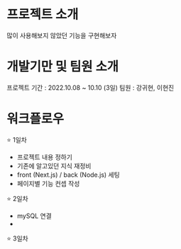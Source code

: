 # 프로젝트 소개
많이 사용해보지 않았던 기능을 구현해보자

# 개발기만 및 팀원 소개
프로젝트 기간 : 2022.10.08 ~ 10.10 (3일)
팀원 : 강귀현, 이현진


# 워크플로우
⭐️ 1일차
- 프로젝트 내용 정하기
- 기존에 알고있던 지식 재정비
- front (Next.js) / back (Node.js) 세팅
- 페이지별 기능 컨셉 작성

⭐️ 2일차
- mySQL 연결
- 

⭐️ 3일차

